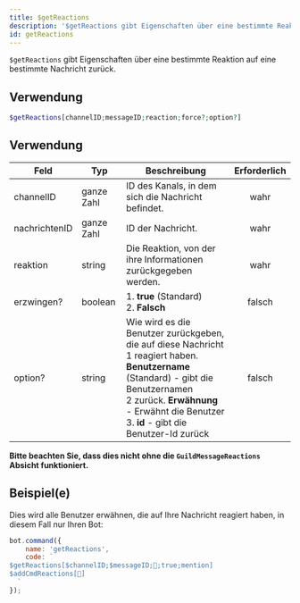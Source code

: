 ```yaml
---
title: $getReactions
description: '$getReactions gibt Eigenschaften über eine bestimmte Reaktion auf eine bestimmte Nachricht zurück.'
id: getReactions
---
```


`$getReactions` gibt Eigenschaften über eine bestimmte Reaktion auf eine bestimmte Nachricht zurück.

## Verwendung

```php
$getReactions[channelID;messageID;reaction;force?;option?]
```

## Verwendung

| Feld          | Typ        | Beschreibung                                                                                                                                                                                                                                                         | Erforderlich |
| ------------- | ---------- | -------------------------------------------------------------------------------------------------------------------------------------------------------------------------------------------------------------------------------------------------------------------- |:------------:|
| channelID     | ganze Zahl | ID des Kanals, in dem sich die Nachricht befindet.                                                                                                                                                                                                                   |     wahr     |
| nachrichtenID | ganze Zahl | ID der Nachricht.                                                                                                                                                                                                                                                    |     wahr     |
| reaktion      | string     | Die Reaktion, von der ihre Informationen zurückgegeben werden.                                                                                                                                                                                                       |     wahr     |
| erzwingen?    | boolean    | 1. **true** (Standard) <br /> 2. **Falsch**                                                                                                                                                                                                                    |    falsch    |
| option?       | string     | Wie wird es die Benutzer zurückgeben, die auf diese Nachricht <br /> 1 reagiert haben. **Benutzername** (Standard) - gibt die Benutzernamen   <br /> 2 zurück. **Erwähnung** - Erwähnt die Benutzer <br /> 3. **id** - gibt die Benutzer-Id zurück |    falsch    |

**Bitte beachten Sie, dass dies nicht ohne die `GuildMessageReactions` Absicht funktioniert.**

## Beispiel(e)

Dies wird alle Benutzer erwähnen, die auf Ihre Nachricht reagiert haben, in diesem Fall nur Ihren Bot:

```javascript
bot.command({
    name: 'getReactions',
    code: `
$getReactions[$channelID;$messageID;👋;true;mention]
$addCmdReactions[👋]
  `
});
```